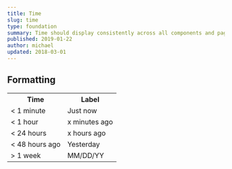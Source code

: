 ```yaml
---
title: Time
slug: time
type: foundation
summary: Time should display consistently across all components and pages in the application.
published: 2019-01-22
author: michael
updated: 2018-03-01
---
```


## Formatting
<table>
    <tr>
        <th>Time</th>
        <th>Label</th>
    </th>
    <tr>
        <td>< 1 minute</td>
        <td>Just now</td>
    </tr>
    <tr>
        <td>< 1 hour</td>
        <td>x minutes ago</td>
    </tr>
    <tr>
        <td>< 24 hours</td>
        <td>x hours ago</td>
    </tr>
    <tr>
        <td>< 48 hours ago</td>
        <td>Yesterday</td>
    </tr>
    <tr>
        <td>> 1 week</td>
        <td>MM/DD/YY</td>
    </tr>
</table>